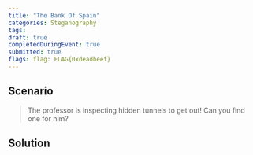 ```yaml
---
title: "The Bank Of Spain"
categories: Steganography
tags: 
draft: true
completedDuringEvent: true
submitted: true
flags: flag: FLAG{0xdeadbeef}
---
```

## Scenario

> The professor is inspecting hidden tunnels to get out! Can you find one for him?

## Solution
